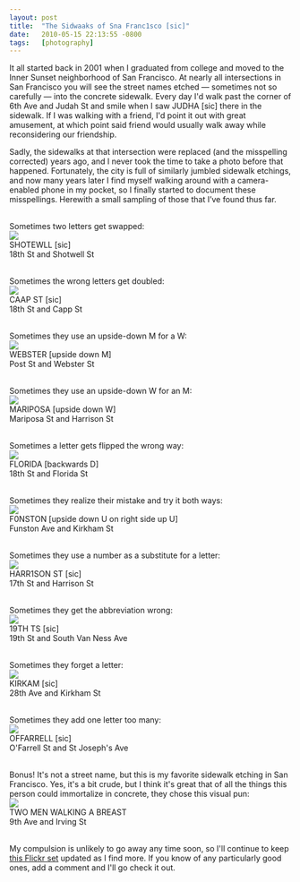 ```yaml
---
layout: post
title:  "The Sidwaaks of Sna Franc1sco [sic]"
date:   2010-05-15 22:13:55 -0800
tags:   [photography]
---
```

It all started back in 2001 when I graduated from college and moved to the
Inner Sunset neighborhood of San Francisco.  At nearly all intersections in
San Francisco you will see the street names etched &#8212; sometimes not so
carefully &#8212; into the concrete sidewalk.
Every day I'd walk past the corner of 6th Ave and Judah St and smile when
I saw JUDHA [sic] there in the sidewalk.  If I was walking with a friend,
I'd point it out with great amusement, at which point said friend would
usually walk away while reconsidering our friendship.

Sadly, the sidewalks at that intersection were replaced (and the misspelling
corrected) years ago, and I never took the time to take a photo before that
happened.
Fortunately, the city is full of similarly jumbled sidewalk etchings, and
now many years later I find myself walking around with a camera-enabled
phone in my pocket, so I finally started to document these misspellings.
Herewith a small sampling of those that I&#8217;ve found thus far.
<br/><br/>

<p>Sometimes two letters get swapped:<br />
<a href="http://www.flickr.com/photos/chrispcampbell/4610307427/in/set-72157624069169230/"><img src="http://farm2.static.flickr.com/1056/4610307427_e89887b02d.jpg"/></a>
<br />
SHOTEWLL [sic]<br />
18th St and Shotwell St<br />
<br/></p>

<p>Sometimes the wrong letters get doubled:<br />
<a href="http://www.flickr.com/photos/chrispcampbell/4610307867/in/set-72157624069169230/"><img src="http://farm2.static.flickr.com/1234/4610307867_3fcb0c315c.jpg"/></a><br />
CAAP ST [sic]<br />
18th St and Capp St<br />
<br/></p>

<p>Sometimes they use an upside-down M for a W:<br />
<a href="http://www.flickr.com/photos/chrispcampbell/4610917916/in/set-72157624069169230/"><img src="http://farm2.static.flickr.com/1133/4610917916_6d5f6c47cf.jpg"/></a><br />
WEBSTER [upside down M]<br />
Post St and Webster St<br />
<br/></p>

<p>Sometimes they use an upside-down W for an M:<br />
<a href="http://www.flickr.com/photos/chrispcampbell/4610918634/in/set-72157624069169230/"><img src="http://farm2.static.flickr.com/1041/4610918634_07bc59634a.jpg"/></a><br />
MARIPOSA [upside down W]<br />
Mariposa St and Harrison St<br />
<br/></p>

<p>Sometimes a letter gets flipped the wrong way:<br />
<a href="http://www.flickr.com/photos/chrispcampbell/4610311023/in/set-72157624069169230/"><img src="http://farm4.static.flickr.com/3315/4610311023_fb9bdf8ea3.jpg"/></a><br />
FLORIDA [backwards D]<br />
18th St and Florida St<br />
<br/></p>

<p>Sometimes they realize their mistake and try it both ways:<br />
<a href="http://www.flickr.com/photos/chrispcampbell/4610919916/in/set-72157624069169230/"><img src="http://farm4.static.flickr.com/3558/4610919916_d80e9563d8.jpg"/></a><br />
F0NSTON [upside down U on right side up U]<br />
Funston Ave and Kirkham St<br />
<br/></p>
<p>Sometimes they use a number as a substitute for a letter:<br />
<a href="http://www.flickr.com/photos/chrispcampbell/4610920746/in/set-72157624069169230/"><img src="http://farm4.static.flickr.com/3373/4610920746_d63fdb45eb.jpg"/></a><br />
HARR1SON ST [sic]<br />
17th St and Harrison St<br />
<br/></p>

<p>Sometimes they get the abbreviation wrong:<br />
<a href="http://www.flickr.com/photos/chrispcampbell/4610921718/in/set-72157624069169230/"><img src="http://farm2.static.flickr.com/1196/4610921718_29f9634927.jpg"/></a><br />
19TH TS [sic]<br />
19th St and South Van Ness Ave<br />
<br/></p>

<p>Sometimes they forget a letter:<br />
<a href="http://www.flickr.com/photos/chrispcampbell/4610922346/in/set-72157624069169230/"><img src="http://farm4.static.flickr.com/3414/4610922346_286761d1bd.jpg"/></a><br />
KIRKAM [sic]<br />
28th Ave and Kirkham St<br />
<br/></p>

<p>Sometimes they add one letter too many:<br />
<a href="http://www.flickr.com/photos/chrispcampbell/4610313977/in/set-72157624069169230/"><img src="http://farm5.static.flickr.com/4051/4610313977_805c7d725b.jpg"/></a><br />
OFFARRELL [sic]<br />
O'Farrell St and St Joseph's Ave<br />
<br/></p>

<p>Bonus!  It's not a street name, but this is my favorite sidewalk
etching in San Francisco.
Yes, it's a bit crude, but I think it's great that of all the things
this person could immortalize in concrete, they chose this visual pun:<br />
<a href="http://www.flickr.com/photos/chrispcampbell/4610314599/in/set-72157624069169230/"><img src="http://farm2.static.flickr.com/1357/4610314599_b7be26066c.jpg"/></a><br />
TWO MEN WALKING A BREAST<br />
9th Ave and Irving St<br />
<br/></p>

My compulsion is unlikely to go away any time soon, so I'll continue to
keep [this Flickr set](http://www.flickr.com/photos/chrispcampbell/sets/72157624069169230/)
updated as I find more. 
If you know of any particularly good ones, add a comment and I'll go check it out.
